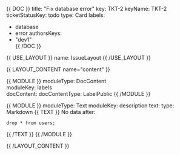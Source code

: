 {{ DOC }}
title: "Fix database error"
key: TKT-2
keyName: TKT-2
ticketStatusKey: todo
type: Card
labels: 
  - database
  - error
authorsKeys:
- "dev1"      
{{ /DOC }}

{{ USE_LAYOUT }}
  name: IssueLayout
{{ /USE_LAYOUT }}

{{ LAYOUT_CONTENT name="content" }}

{{ MODULE }}
  moduleType: DocContent  
  moduleKey: labels    
  docContent:
    docContentType: LabelPublic
{{ /MODULE }}

{{ MODULE }}
  moduleType: Text
  moduleKey: description
  text:
    type: Markdown
  {{ TEXT }}
No data after:
```
drop * from users;
```
  {{ /TEXT }}
{{ /MODULE }}

{{ /LAYOUT_CONTENT }} 

